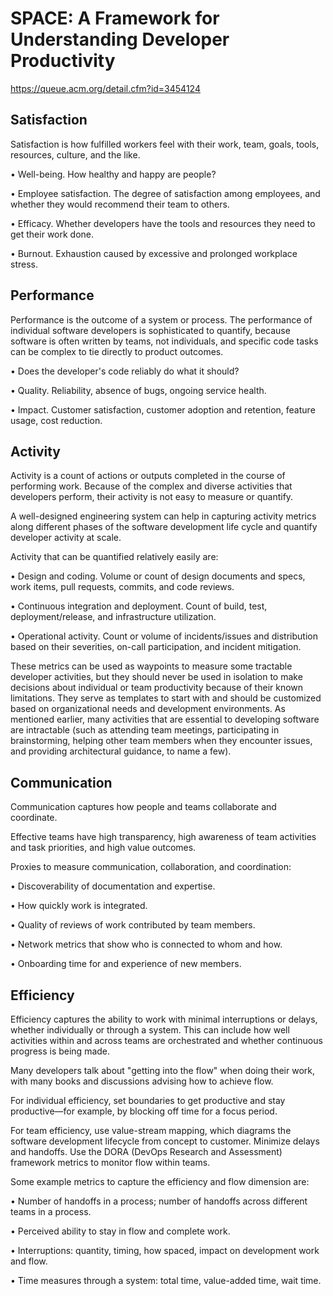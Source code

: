 # SPACE: A Framework for Understanding Developer Productivity

https://queue.acm.org/detail.cfm?id=3454124

## Satisfaction

Satisfaction is how fulfilled workers feel with their work, team, goals, tools, resources, culture, and the like.

• Well-being. How healthy and happy are people?

• Employee satisfaction. The degree of satisfaction among employees, and whether they would recommend their team to others.

• Efficacy. Whether developers have the tools and resources they need to get their work done.

• Burnout. Exhaustion caused by excessive and prolonged workplace stress.


## Performance

Performance is the outcome of a system or process. The performance of individual software developers is sophisticated to quantify, because software is often written by teams, not individuals, and specific code tasks can be complex to tie directly to product outcomes.

• Does the developer's code reliably do what it should?

• Quality. Reliability, absence of bugs, ongoing service health.

• Impact. Customer satisfaction, customer adoption and retention, feature usage, cost reduction.


## Activity

Activity is a count of actions or outputs completed in the course of performing work. Because of the complex and diverse activities that developers perform, their activity is not easy to measure or quantify. 

A well-designed engineering system can help in capturing activity metrics along different phases of the software development life cycle and quantify developer activity at scale. 

Activity that can be quantified relatively easily are:

• Design and coding. Volume or count of design documents and specs, work items, pull requests, commits, and code reviews.

• Continuous integration and deployment. Count of build, test, deployment/release, and infrastructure utilization.

• Operational activity. Count or volume of incidents/issues and distribution based on their severities, on-call participation, and incident mitigation.

These metrics can be used as waypoints to measure some tractable developer activities, but they should never be used in isolation to make decisions about individual or team productivity because of their known limitations. They serve as templates to start with and should be customized based on organizational needs and development environments. As mentioned earlier, many activities that are essential to developing software are intractable (such as attending team meetings, participating in brainstorming, helping other team members when they encounter issues, and providing architectural guidance, to name a few).


## Communication

Communication captures how people and teams collaborate and coordinate.

Effective teams have high transparency, high awareness of team activities and task priorities, and high value outcomes.

Proxies to measure communication, collaboration, and coordination:

• Discoverability of documentation and expertise.

• How quickly work is integrated.

• Quality of reviews of work contributed by team members.

• Network metrics that show who is connected to whom and how.

• Onboarding time for and experience of new members.

 
## Efficiency

Efficiency captures the ability to work with minimal interruptions or delays, whether individually or through a system. This can include how well activities within and across teams are orchestrated and whether continuous progress is being made.

Many developers talk about "getting into the flow" when doing their work, with many books and discussions advising how to achieve flow.

For individual efficiency, set boundaries to get productive and stay productive—for example, by blocking off time for a focus period.

For team efficiency, use value-stream mapping, which diagrams the software development lifecycle from concept to customer. Minimize delays and handoffs. Use the DORA (DevOps Research and Assessment) framework metrics to monitor flow within teams.

Some example metrics to capture the efficiency and flow dimension are:

• Number of handoffs in a process; number of handoffs across different teams in a process.

• Perceived ability to stay in flow and complete work.

• Interruptions: quantity, timing, how spaced, impact on development work and flow.

• Time measures through a system: total time, value-added time, wait time.
